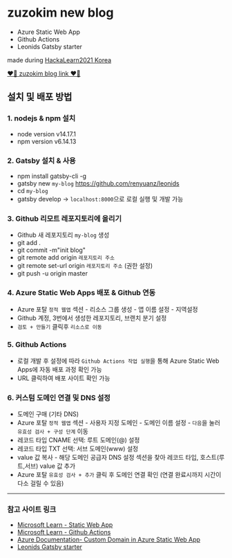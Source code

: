 # zuzokim new blog 

- Azure Static Web App
- Github Actions
- Leonids Gatsby starter

made during [HackaLearn2021 Korea](https://github.com/devrel-kr/HackaLearn)

[❤️‍🔥 zuzokim blog link ❤️‍🔥](https://www.zuzokim.xyz)

## 설치 및 배포 방법
### 1. nodejs & npm 설치 
  - node version v14.17.1
  - npm version v6.14.13
### 2. Gatsby 설치 & 사용
  - npm install gatsby-cli -g
  - gatsby new `my-blog` https://github.com/renyuanz/leonids
  - cd `my-blog`
  - gatsby develop -> `localhost:8000`으로 로컬 실행 및 개발 가능
### 3. Github 리모트 레포지토리에 올리기
  - Github 새 레포지토리 `my-blog` 생성
  - git add .
  - git commit -m"init blog"
  - git remote add origin `레포지토리 주소`
  - git remote set-url origin `레포지토리 주소` (권한 설정)
  - git push -u origin master
### 4. Azure Static Web Apps 배포 & Github 연동
  - Azure 포탈 `정적 웹앱` 섹션 - 리소스 그룹 생성 - 앱 이름 설정 - 지역설정 
  - Github 계정, 3번에서 생성한 레포지토리, 브랜치 분기 설정
  - `검토 + 만들기` 클릭후 `리소스로 이동`
### 5. Github Actions
  - 로컬 개발 후 설정에 따라 `Github Actions 작업 실행`을 통해 Azure Static Web Apps에 자동 배포 과정 확인 가능
  - URL 클릭하여 배포 사이트 확인 가능
### 6. 커스텀 도메인 연결 및 DNS 설정
  - 도메인 구매 (기타 DNS)
  - Azure 포탈 `정적 웹앱` 섹션 - 사용자 지정 도메인 - 도메인 이름 설정 - `다음`을 눌러 `유효성 검사 + 구성 단계` 이동
  - 레코드 타입 CNAME 선택: 루트 도메인(@) 설정 
  - 레코드 타입 TXT 선택: 서브 도메인(www) 설정
  - value 값 복사 - 해당 도메인 공급자 DNS 설정 섹션을 찾아 레코드 타입, 호스트(루트,서브) value 값 추가
  - Azure 포탈 `유효성 검사 + 추가` 클릭 후 도메인 연결 확인 (연결 완료시까지 시간이 다소 걸릴 수 있음)

---
### 참고 사이트 링크
- [Microsoft Learn - Static Web App](https://docs.microsoft.com/ko-kr/learn/paths/azure-static-web-apps/)
- [Microsoft Learn - Github Actions](https://docs.microsoft.com/ko-kr/learn/paths/automate-workflow-github-actions/)
- [Azure Documentation- Custom Domain in Azure Static Web App](https://docs.microsoft.com/ko-kr/azure/static-web-apps/custom-domain?tabs=other-dns#prerequisites)
- [Leonids Gatsby starter](https://github.com/renyuanz/leonids)
